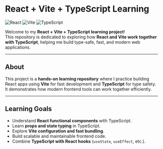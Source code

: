 # React + Vite + TypeScript Learning

![React](https://img.shields.io/badge/React-61DAFB?style=for-the-badge&logo=react&logoColor=white)
![Vite](https://img.shields.io/badge/Vite-646CFF?style=for-the-badge&logo=vite&logoColor=white)
![TypeScript](https://img.shields.io/badge/TypeScript-007ACC?style=for-the-badge&logo=typescript&logoColor=white)

Welcome to my **React + Vite + TypeScript learning project**!  
This repository is dedicated to exploring how **React and Vite work together with TypeScript**, helping me build type-safe, fast, and modern web applications.

---
## About
This project is a **hands-on learning repository** where I practice building React apps using **Vite** for fast development and **TypeScript** for type safety.  
It demonstrates how modern frontend tools can work together efficiently.

---

## Learning Goals
- Understand **React functional components** with TypeScript.  
- Learn **props and state typing** in TypeScript.  
- Explore **Vite configuration and fast bundling**.  
- Build scalable and maintainable frontend code.  
- Combine **TypeScript with React hooks** (`useState`, `useEffect`, etc.).  
